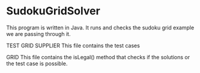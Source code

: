 # SudokuGridSolver
This program is written in Java.
It runs and checks the sudoku grid example we are passing through it.

TEST GRID SUPPLIER
This file contains the test cases

GRID
This file contains the isLegal() method that checks if the solutions or the test case is possible.
